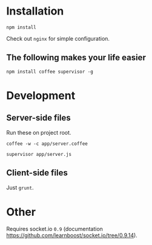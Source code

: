 # Installation

```npm install```

Check out ```nginx``` for simple configuration.

## The following makes your life easier

```npm install coffee supervisor -g```

# Development

## Server-side files

Run these on project root.

```coffee -w -c app/server.coffee```

```supervisor app/server.js```

## Client-side files

Just ```grunt```.

# Other

Requires socket.io `0.9` (documentation https://github.com/learnboost/socket.io/tree/0.9.14).